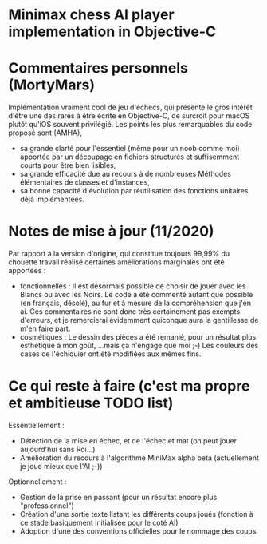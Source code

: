 Minimax chess AI player implementation in Objective-C
=====================================================

Commentaires personnels (MortyMars)
=======================
Implémentation vraiment cool de jeu d'échecs, qui présente le gros intérêt d'être une des rares à être écrite en Objective-C,
de surcroit pour macOS plutôt qu'iOS souvent privilégié.
Les points les plus remarquables du code proposé sont (AMHA), 
- sa grande clarté pour l'essentiel (même pour un noob comme moi) apportée par un découpage en fichiers structurés 
  et suffisemment courts pour être bien lisibles, 
- sa grande efficacité due au recours à de nombreuses Méthodes élémentaires de classes et d'instances,
- sa bonne capacité d'évolution par réutilisation des fonctions unitaires déjà implémentées.

Notes de mise à jour (11/2020)
====================
Par rapport à la version d'origine, qui constitue toujours 99,99% du chouette travail réalisé certaines améliorations 
marginales ont été apportées :
- fonctionnelles :
Il est désormais possible de choisir de jouer avec les Blancs ou avec les Noirs.
Le code a été commenté autant que possible (en français, désolé), au fur et à mesure de la compréhension que j'en ai.
Ces commentaires ne sont donc très certainement pas exempts d'erreurs, et je remercierai évidemment quiconque aura
la gentillesse de m'en faire part.
- cosmétiques :
Le dessin des pièces a été remanié, pour un résultat plus esthétique à mon goût, ...mais ça n'engage que moi ;-)
Les couleurs des cases de l'échiquier ont été modifiées aux mêmes fins.

Ce qui reste à faire (c'est ma propre et ambitieuse TODO list)
====================
Essentiellement :
- Détection de la mise en échec, et de l'échec et mat (on peut jouer aujourd'hui sans Roi...)
- Amélioration du recours à l'algorithme MiniMax alpha beta (actuellement je joue mieux que l'AI ;-))

Optionnellement :
- Gestion de la prise en passant (pour un résultat encore plus "professionnel")
- Création d'une sortie texte listant les différents coups joués (fonction à ce stade basiquement initialisée pour le coté AI)
- Adoption d'une des conventions officielles pour le nommage des coups


